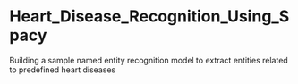 # Heart_Disease_Recognition_Using_Spacy
Building a sample named entity recognition model to extract entities related to predefined heart diseases
